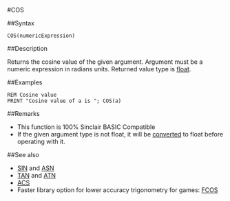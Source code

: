 #COS

##Syntax

```
COS(numericExpression)
```
 

##Description

Returns the cosine value of the given argument.
Argument must be a numeric expression in radians units. Returned value type is [float](types#float.md).

##Examples

```
REM Cosine value
PRINT "Cosine value of a is "; COS(a)
```
 

##Remarks

*  This function is 100% Sinclair BASIC Compatible
*  If the given argument type is not float, it will be [converted](cast.md) to float before operating with it.

##See also

* [SIN](sin.md) and [ASN](asn.md)
* [TAN](tan.md) and [ATN](atn.md)
* [ACS](acs.md)
*  Faster library option for lower accuracy trigonometry for games: [FCOS](fsin.bas.md)

